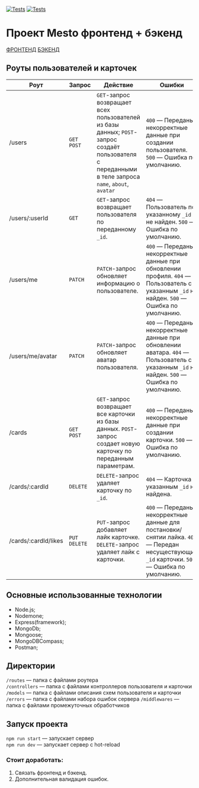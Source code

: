 [![Tests](../../actions/workflows/tests-13-sprint.yml/badge.svg)](../../actions/workflows/tests-13-sprint.yml) [![Tests](../../actions/workflows/tests-14-sprint.yml/badge.svg)](../../actions/workflows/tests-14-sprint.yml)
# Проект Mesto фронтенд + бэкенд
[ФРОНТЕНД](https://alexit81.github.io/react-mesto-auth/)
[БЭКЕНД](https://alexit81.github.io/express-mesto-gha/)

## Роуты пользователей и карточек
| Роут                 | Запрос       | Действие                                                                                                                                             | Ошибки                                                                                                                                        |
|----------------------|--------------|------------------------------------------------------------------------------------------------------------------------------------------------------|-----------------------------------------------------------------------------------------------------------------------------------------------|
| /users               | `GET POST`   | `GET`-запрос возвращает всех пользователей из базы данных; `POST`-запрос создаёт пользователя с переданными в теле запроса `name`, `about`, `avatar` | `400` — Переданы некорректные данные при создании пользователя. `500` — Ошибка по умолчанию.                                                  |
| /users/:userId       | `GET`        | `GET`-запрос возвращает пользователя по переданному `_id`.                                                                                           | `404` — Пользователь по указанному `_id` не найден. `500` — Ошибка по умолчанию.                                                              |
| /users/me            | `PATCH`      | `PATCH`-запрос обновляет информацию о пользователе.                                                                                                  | `400` — Переданы некорректные данные при обновлении профиля. `404` — Пользователь с указанным `_id` не найден. `500` — Ошибка по умолчанию.   |
| /users/me/avatar     | `PATCH`      | `PATCH`-запрос обновляет аватар пользователя.                                                                                                        | `400` — Переданы некорректные данные при обновлении аватара. `404` — Пользователь с указанным `_id` не найден. `500` — Ошибка по умолчанию.   |
| /cards               | `GET POST`   | `GET`-запрос возвращает все карточки из базы данных. `POST`-запрос создает новую карточку по переданным параметрам.                                  | `400` — Переданы некорректные данные при создании карточки. `500` — Ошибка по умолчанию.                                                      |
| /cards/:cardId       | `DELETE`     | `DELETE`-запрос удаляет карточку по `_id`.                                                                                                           | `404` — Карточка с указанным `_id` не найдена.                                                                                                |
| /cards/:cardId/likes | `PUT DELETE` | `PUT`-запрос добавляет лайк карточке. `DELETE`-запрос удаляет лайк с карточки.                                                                       | `400` — Переданы некорректные данные для постановки/снятии лайка. `404` — Передан несуществующий `_id` карточки. `500` — Ошибка по умолчанию. |

## Основные использованные технологии
* Node.js;
* Nodemone;
* Express(framework);
* MongoDb;
* Mongoose;
* MongoDBCompass;
* Postman;

## Директории

`/routes` — папка с файлами роутера  
`/controllers` — папка с файлами контроллеров пользователя и карточки   
`/models` — папка с файлами описания схем пользователя и карточки  
`/errors` — папка c файлами набора ошибок сервера
`/middlewares` — папка c файлами промежуточных обработчиков

  
## Запуск проекта

`npm run start` — запускает сервер   
`npm run dev` — запускает сервер с hot-reload

### Стоит доработать:
1. Связать фронтенд и бэкенд.
2. Дополнительная валидация ошибок.

